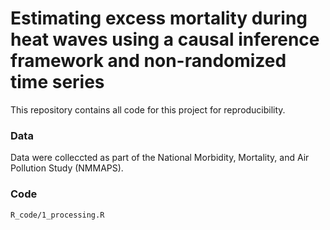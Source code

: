 # Estimating excess mortality during heat waves using a causal inference framework and non-randomized time series
This repository contains all code for this project for reproducibility.

### Data
Data were colleccted as part of the National Morbidity, Mortality, and Air Pollution Study (NMMAPS).

### Code
`R_code/1_processing.R`
[](R_code/1_processing.R)
